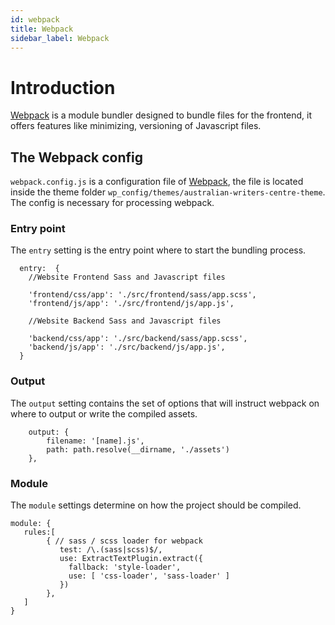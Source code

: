 ```yaml
---
id: webpack
title: Webpack
sidebar_label: Webpack
---
```


# Introduction

[Webpack](https://webpack.js.org/) is a module bundler designed to bundle files for the frontend, it offers features like minimizing, versioning of Javascript files.


## The Webpack config

`webpack.config.js` is a configuration file of [Webpack](https://webpack.js.org/), the file is located inside the theme folder `wp_config/themes/australian-writers-centre-theme`. The config is necessary for processing webpack.

### Entry point

The `entry` setting is the entry point where to start the bundling process.

```
  entry:  {
    //Website Frontend Sass and Javascript files
    
    'frontend/css/app': './src/frontend/sass/app.scss',
    'frontend/js/app': './src/frontend/js/app.js',

    //Website Backend Sass and Javascript files
    
    'backend/css/app': './src/backend/sass/app.scss',
    'backend/js/app': './src/backend/js/app.js',
  }
```

### Output

The `output` setting contains the set of options that will instruct webpack on where to output or write the compiled assets. 

```
    output: {
        filename: '[name].js',
        path: path.resolve(__dirname, './assets')
    },
```

### Module

The `module` settings determine on how the project should be compiled.

```
module: {
   rules:[    
        { // sass / scss loader for webpack
           test: /\.(sass|scss)$/,
           use: ExtractTextPlugin.extract({
             fallback: 'style-loader',
             use: [ 'css-loader', 'sass-loader' ]
           })
        },
   ]
}
```


